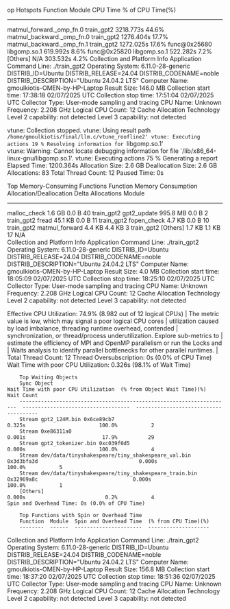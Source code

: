 op Hotspots
Function                   Module         CPU Time  % of CPU Time(%)
-------------------------  ------------  ---------  ----------------
matmul_forward._omp_fn.0   train_gpt2    3218.773s             44.6%
matmul_backward._omp_fn.0  train_gpt2    1276.404s             17.7%
matmul_backward._omp_fn.1  train_gpt2    1272.025s             17.6%
func@0x25680               libgomp.so.1   619.992s              8.6%
func@0x25820               libgomp.so.1   522.282s              7.2%
[Others]                   N/A            303.532s              4.2%
Collection and Platform Info
    Application Command Line: ./train_gpt2 
    Operating System: 6.11.0-28-generic DISTRIB_ID=Ubuntu DISTRIB_RELEASE=24.04 DISTRIB_CODENAME=noble DISTRIB_DESCRIPTION="Ubuntu 24.04.2 LTS"
    Computer Name: gmoulkiotis-OMEN-by-HP-Laptop
    Result Size: 146.0 MB 
    Collection start time: 17:38:18 02/07/2025 UTC
    Collection stop time: 17:51:04 02/07/2025 UTC
    Collector Type: User-mode sampling and tracing
    CPU
        Name: Unknown
        Frequency: 2.208 GHz
        Logical CPU Count: 12
        Cache Allocation Technology
            Level 2 capability: not detected
            Level 3 capability: not detected

vtune: Collection stopped.
vtune: Using result path `/home/gmoulkiotis/final/llm.c/vtune_roofline2'
vtune: Executing actions 19 % Resolving information for `libgomp.so.1'         
vtune: Warning: Cannot locate debugging information for file `/lib/x86_64-linux-gnu/libgomp.so.1'.
vtune: Executing actions 75 % Generating a report                              Elapsed Time: 1200.364s
    Allocation Size: 2.6 GB 
    Deallocation Size: 2.6 GB 
    Allocations: 83
    Total Thread Count: 12
    Paused Time: 0s

Top Memory-Consuming Functions
Function        Memory Consumption  Allocation/Deallocation Delta  Allocations  Module    
--------------  ------------------  -----------------------------  -----------  ----------
malloc_check               1.6 GB                          0.0 B            40  train_gpt2
gpt2_update              995.8 MB                          0.0 B             2  train_gpt2
fread                     45.1 KB                          0.0 B            11  train_gpt2
fopen_check                4.7 KB                          0.0 B            10  train_gpt2
matmul_forward             4.4 KB                         4.4 KB             3  train_gpt2
[Others]                   1.7 KB                         1.1 KB            17  N/A       
Collection and Platform Info
    Application Command Line: ./train_gpt2 
    Operating System: 6.11.0-28-generic DISTRIB_ID=Ubuntu DISTRIB_RELEASE=24.04 DISTRIB_CODENAME=noble DISTRIB_DESCRIPTION="Ubuntu 24.04.2 LTS"
    Computer Name: gmoulkiotis-OMEN-by-HP-Laptop
    Result Size: 4.0 MB 
    Collection start time: 18:05:09 02/07/2025 UTC
    Collection stop time: 18:25:10 02/07/2025 UTC
    Collector Type: User-mode sampling and tracing
    CPU
        Name: Unknown
        Frequency: 2.208 GHz
        Logical CPU Count: 12
        Cache Allocation Technology
            Level 2 capability: not detected
            Level 3 capability: not detected


Effective CPU Utilization: 74.9% (8.982 out of 12 logical CPUs)
 | The metric value is low, which may signal a poor logical CPU cores
 | utilization caused by load imbalance, threading runtime overhead, contended
 | synchronization, or thread/process underutilization. Explore sub-metrics to
 | estimate the efficiency of MPI and OpenMP parallelism or run the Locks and
 | Waits analysis to identify parallel bottlenecks for other parallel runtimes.
 |
    Total Thread Count: 12
        Thread Oversubscription: 0s (0.0% of CPU Time)
    Wait Time with poor CPU Utilization: 0.326s (98.1% of Wait Time)

        Top Waiting Objects
        Sync Object                                                            Wait Time with poor CPU Utilization  (% from Object Wait Time)(%)  Wait Count
        ---------------------------------------------------------------------  -----------------------------------  ----------------------------  ----------
        Stream gpt2_124M.bin 0x6ce89cb7                                                                     0.325s                        100.0%           2
        Stream 0xe86311a0                                                                                   0.001s                         17.9%          29
        Stream gpt2_tokenizer.bin 0xc039f0d5                                                                0.000s                        100.0%           4
        Stream dev/data/tinyshakespeare/tiny_shakespeare_val.bin 0x3d3bfa3d                                 0.000s                        100.0%           5
        Stream dev/data/tinyshakespeare/tiny_shakespeare_train.bin 0x32969a8c                               0.000s                        100.0%           1
        [Others]                                                                                            0.000s                          0.2%           4
    Spin and Overhead Time: 0s (0.0% of CPU Time)

        Top Functions with Spin or Overhead Time
        Function  Module  Spin and Overhead Time  (% from CPU Time)(%)
        --------  ------  ----------------------  --------------------
Collection and Platform Info
    Application Command Line: ./train_gpt2 
    Operating System: 6.11.0-28-generic DISTRIB_ID=Ubuntu DISTRIB_RELEASE=24.04 DISTRIB_CODENAME=noble DISTRIB_DESCRIPTION="Ubuntu 24.04.2 LTS"
    Computer Name: gmoulkiotis-OMEN-by-HP-Laptop
    Result Size: 156.8 MB 
    Collection start time: 18:37:20 02/07/2025 UTC
    Collection stop time: 18:51:36 02/07/2025 UTC
    Collector Type: User-mode sampling and tracing
    CPU
        Name: Unknown
        Frequency: 2.208 GHz
        Logical CPU Count: 12
        Cache Allocation Technology
            Level 2 capability: not detected
            Level 3 capability: not detected